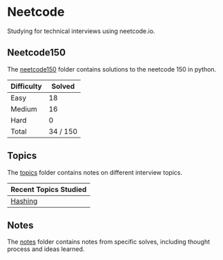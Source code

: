# Neetcode
Studying for technical interviews using neetcode.io. 

## Neetcode150
The [neetcode150](https://github.com/abeleinin/neetcode/tree/main/neetcode150) folder contains solutions to the neetcode 150 in python.

| Difficulty | Solved
|------------|--------
| Easy | 18
| Medium | 16
| Hard | 0
| Total | 34 / 150

## Topics
The [topics](https://github.com/abeleinin/neetcode/tree/main/topics) folder contains notes on different interview topics.

| Recent Topics Studied |
|------------------------
| [Hashing](https://github.com/abeleinin/neetcode/tree/main/topics/hashing.md)

## Notes
The [notes](https://github.com/abeleinin/neetcode/tree/main/notes) folder contains notes from specific solves, including thought process and ideas learned.